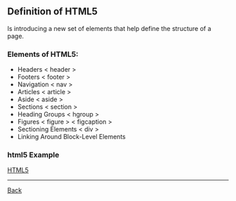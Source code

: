 ## Definition of HTML5
Is introducing a new set of elements that help define the structure of a page.

### Elements of HTML5:
* Headers
    < header >
* Footers
    < footer >
* Navigation
    < nav >
* Articles
    < article >
* Aside
    < aside >
* Sections
    < section >
* Heading Groups
    < hgroup >
* Figures
    < figure > < figcaption >
* Sectioning Elements
    < div >
* Linking Around Block-Level Elements

### html5 Example
[HTML5](https://www.freecodecamp.org/news/content/images/2020/01/html-examples.jpeg)

***

[Back](https://suhaibyounis.github.io/reading-notes/)